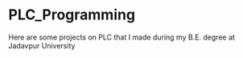 # PLC_Programming
Here are some projects on PLC that I made during my B.E. degree at Jadavpur University
